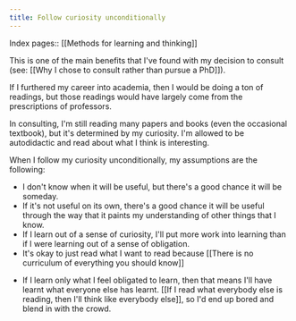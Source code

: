 ```yaml
---
title: Follow curiosity unconditionally
---
```

Index pages:: [[Methods for learning and thinking]]

This is one of the main benefits that I've found with my decision to consult (see: [[Why I chose to consult rather than pursue a PhD]]).

If I furthered my career into academia, then I would be doing a ton of readings, but those readings would have largely come from the prescriptions of professors.

In consulting, I'm still reading many papers and books (even the occasional textbook), but it's determined by my curiosity. I'm allowed to be autodidactic and read about what I think is interesting.

When I follow my curiosity unconditionally, my assumptions are the following:
* I don't know when it will be useful, but there's a good chance it will be someday.
* If it's not useful on its own, there's a good chance it will be useful through the way that it paints my understanding of other things that I know.
* If I learn out of a sense of curiosity, I'll put more work into learning than if I were learning out of a sense of obligation.
* It's okay to just read what I want to read because [[There is no curriculum of everything you should know]]
- If I learn only what I feel obligated to learn, then that means I'll have learnt what everyone else has learnt. [[If I read what everybody else is reading, then I'll think like everybody else]], so I'd end up bored and blend in with the crowd.